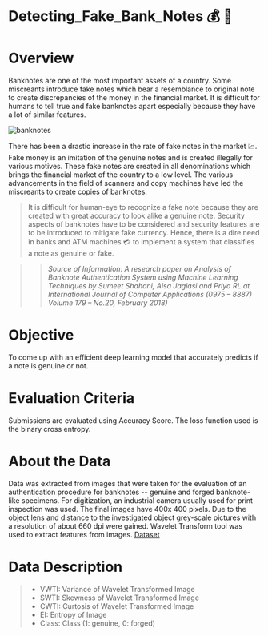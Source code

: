 # Detecting_Fake_Bank_Notes :moneybag: :money_with_wings:
# Overview
Banknotes are one of the most important assets of a country. Some miscreants introduce fake notes which bear a resemblance to original note to create discrepancies of the money in the financial market. It is difficult for humans to tell true and fake banknotes apart especially because they have a lot of similar features.

![banknotes](https://user-images.githubusercontent.com/70197110/112374696-77378180-8cf3-11eb-9377-2c9519319f27.png)



There has been a drastic increase in the rate of fake notes in the market :chart:. Fake money is an imitation of the genuine notes and is created illegally for various motives. These fake notes are created in all denominations which brings the financial market of the country to a low level. The various advancements in the field of scanners and copy machines have led the miscreants to create copies of banknotes.

> It is difficult for human-eye to recognize a fake note because they are created with great accuracy to look alike a genuine note. Security aspects of banknotes have to be considered and security features are to be introduced to mitigate fake currency. Hence, there is a dire need in banks and ATM machines :credit_card: to implement a system that classifies a note as genuine or fake.

> > *Source of Information: A research paper on Analysis of Banknote Authentication System using Machine Learning Techniques by Sumeet Shahani, Aisa Jagiasi and Priya RL at International Journal of Computer Applications (0975 – 8887) Volume 179 – No.20, February 2018)*

# Objective
To come up with an efficient deep learning model that accurately predicts if a note is genuine or not.

# Evaluation Criteria
Submissions are evaluated using Accuracy Score. The loss function used is the binary cross entropy.

# About the Data
Data was extracted from images that were taken for the evaluation of an authentication procedure for banknotes -- genuine and forged banknote-like specimens. For digitization, an industrial camera usually used for print inspection was used. The final images have 400x 400 pixels. Due to the object lens and distance to the investigated object grey-scale pictures with a resolution of about 660 dpi were gained. Wavelet Transform tool was used to extract features from images.
[Dataset]("https://raw.githubusercontent.com/dphi-official/Datasets/master/bank_note_data/training_set_label.csv" )

# Data Description
> - VWTI: Variance of Wavelet Transformed Image
> - SWTI: Skewness of Wavelet Transformed Image
> - CWTI: Curtosis of Wavelet Transformed Image
> - EI: Entropy of Image
> - Class: Class (1: genuine, 0: forged)



